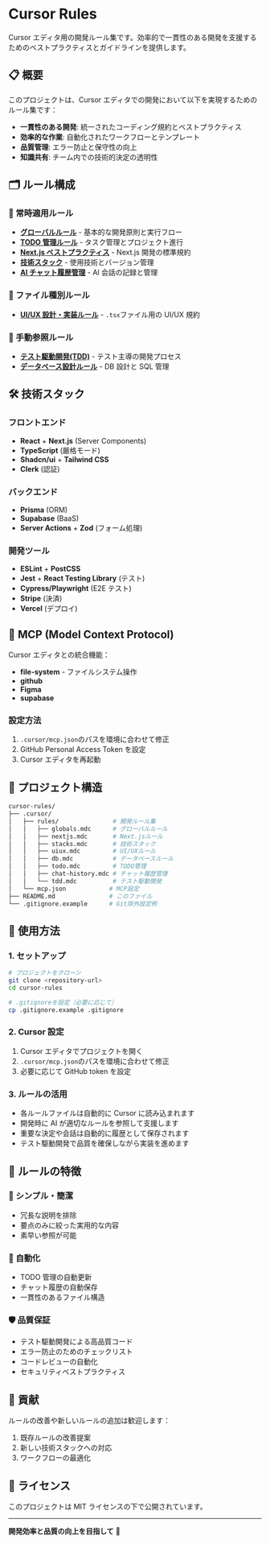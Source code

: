 # Cursor Rules

Cursor エディタ用の開発ルール集です。効率的で一貫性のある開発を支援するためのベストプラクティスとガイドラインを提供します。

## 📋 概要

このプロジェクトは、Cursor エディタでの開発において以下を実現するためのルール集です：

- **一貫性のある開発**: 統一されたコーディング規約とベストプラクティス
- **効率的な作業**: 自動化されたワークフローとテンプレート
- **品質管理**: エラー防止と保守性の向上
- **知識共有**: チーム内での技術的決定の透明性

## 🗂️ ルール構成

### 🔄 常時適用ルール

- **[グローバルルール](/.cursor/rules/globals.mdc)** - 基本的な開発原則と実行フロー
- **[TODO 管理ルール](/.cursor/rules/todo.mdc)** - タスク管理とプロジェクト進行
- **[Next.js ベストプラクティス](/.cursor/rules/nextjs.mdc)** - Next.js 開発の標準規約
- **[技術スタック](/.cursor/rules/stacks.mdc)** - 使用技術とバージョン管理
- **[AI チャット履歴管理](/.cursor/rules/chat-history.mdc)** - AI 会話の記録と管理

### 🎨 ファイル種別ルール

- **[UI/UX 設計・実装ルール](/.cursor/rules/uiux.mdc)** - `.tsx`ファイル用の UI/UX 規約

### 📖 手動参照ルール

- **[テスト駆動開発(TDD)](/.cursor/rules/tdd.mdc)** - テスト主導の開発プロセス
- **[データベース設計ルール](/.cursor/rules/db.mdc)** - DB 設計と SQL 管理

## 🛠️ 技術スタック

### フロントエンド

- **React** + **Next.js** (Server Components)
- **TypeScript** (厳格モード)
- **Shadcn/ui** + **Tailwind CSS**
- **Clerk** (認証)

### バックエンド

- **Prisma** (ORM)
- **Supabase** (BaaS)
- **Server Actions** + **Zod** (フォーム処理)

### 開発ツール

- **ESLint** + **PostCSS**
- **Jest** + **React Testing Library** (テスト)
- **Cypress/Playwright** (E2E テスト)
- **Stripe** (決済)
- **Vercel** (デプロイ)

## 🔧 MCP (Model Context Protocol)

Cursor エディタとの統合機能：

- **file-system** - ファイルシステム操作
- **github**
- **Figma**
- **supabase**

### 設定方法

1. `.cursor/mcp.json`のパスを環境に合わせて修正
2. GitHub Personal Access Token を設定
3. Cursor エディタを再起動

## 📁 プロジェクト構造

```sh
cursor-rules/
├── .cursor/
│   ├── rules/               # 開発ルール集
│   │   ├── globals.mdc      # グローバルルール
│   │   ├── nextjs.mdc       # Next.jsルール
│   │   ├── stacks.mdc       # 技術スタック
│   │   ├── uiux.mdc         # UI/UXルール
│   │   ├── db.mdc           # データベースルール
│   │   ├── todo.mdc         # TODO管理
│   │   ├── chat-history.mdc # チャット履歴管理
│   │   └── tdd.mdc          # テスト駆動開発
│   └── mcp.json            # MCP設定
├── README.md               # このファイル
└── .gitignore.example      # Git除外設定例
```

## 🚀 使用方法

### 1. セットアップ

```bash
# プロジェクトをクローン
git clone <repository-url>
cd cursor-rules

# .gitignoreを設定（必要に応じて）
cp .gitignore.example .gitignore
```

### 2. Cursor 設定

1. Cursor エディタでプロジェクトを開く
2. `.cursor/mcp.json`のパスを環境に合わせて修正
3. 必要に応じて GitHub token を設定

### 3. ルールの活用

- 各ルールファイルは自動的に Cursor に読み込まれます
- 開発時に AI が適切なルールを参照して支援します
- 重要な決定や会話は自動的に履歴として保存されます
- テスト駆動開発で品質を確保しながら実装を進めます

## 📝 ルールの特徴

### 🎯 シンプル・簡潔

- 冗長な説明を排除
- 要点のみに絞った実用的な内容
- 素早い参照が可能

### 🔄 自動化

- TODO 管理の自動更新
- チャット履歴の自動保存
- 一貫性のあるファイル構造

### 🛡️ 品質保証

- テスト駆動開発による高品質コード
- エラー防止のためのチェックリスト
- コードレビューの自動化
- セキュリティベストプラクティス

## 🤝 貢献

ルールの改善や新しいルールの追加は歓迎します：

1. 既存ルールの改善提案
2. 新しい技術スタックへの対応
3. ワークフローの最適化

## 📄 ライセンス

このプロジェクトは MIT ライセンスの下で公開されています。

---

**開発効率と品質の向上を目指して** 🚀
